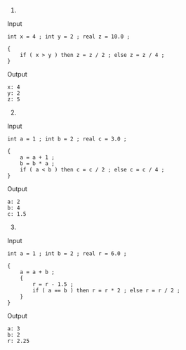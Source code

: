 1.
Input
```
int x = 4 ; int y = 2 ; real z = 10.0 ;

{
    if ( x > y ) then z = z / 2 ; else z = z / 4 ;
}
```

Output
```
x: 4
y: 2
z: 5
```

2.
Input
```
int a = 1 ; int b = 2 ; real c = 3.0 ;

{
    a = a + 1 ;
    b = b * a ;
    if ( a < b ) then c = c / 2 ; else c = c / 4 ;
}
```

Output
```
a: 2
b: 4
c: 1.5
```

3.
Input
```
int a = 1 ; int b = 2 ; real r = 6.0 ;

{
    a = a + b ;
    {
        r = r - 1.5 ;
        if ( a == b ) then r = r * 2 ; else r = r / 2 ;
    }
}
```

Output
```
a: 3
b: 2
r: 2.25
```